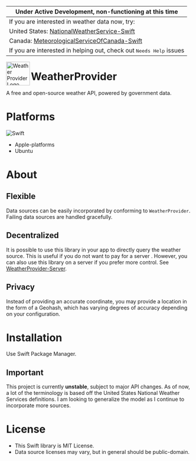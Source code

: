 
| Under Active Development, non-functioning at this time |
|----|
| If you are interested in weather data now, try: |
| United States: [NationalWeatherService-Swift](https://github.com/WeatherProvider/NationalWeatherService-Swift) |
| Canada: [MeteorologicalServiceOfCanada-Swift](https://github.com/WeatherProvider/MeteorologicalServiceOfCanada-Swift)|
| If you are interested in helping out, check out <kbd>Needs Help</kbd> issues |


<img src="https://user-images.githubusercontent.com/22162410/92952820-799c5300-f415-11ea-8874-2d1d616c8150.png" alt="Weather Provider Logo" align="left" width="64">

# WeatherProvider
A free and open-source weather API, powered by government data.

# Platforms
![Swift](https://github.com/WeatherProvider/WeatherProvider/workflows/Swift/badge.svg)
- Apple-platforms
- Ubuntu

# About
## Flexible
Data sources can be easily incorporated by conforming to `WeatherProvider`. Failing data sources are handled gracefully.

## Decentralized
It is possible to use this library in your app to directly query the weather source.
This is useful if you do not want to pay for a server . However, you can also use 
this library on a server if you prefer more control. See [WeatherProvider-Server](/WeatherProvider/WeatherProvider-Server).

## Privacy
Instead of providing an accurate coordinate, you may provide a location in the 
form of a Geohash, which has varying degrees of accuracy depending on your configuration.


# Installation
Use Swift Package Manager.

## Important
This project is currently **unstable**, subject to major API changes.
As of now, a lot of the terminology is based off the United States National Weather Services definitions.
I am looking to generalize the model as I continue to incorporate more sources.

# License
- This Swift library is MIT License.
- Data source licenses may vary, but in general should be public-domain.
